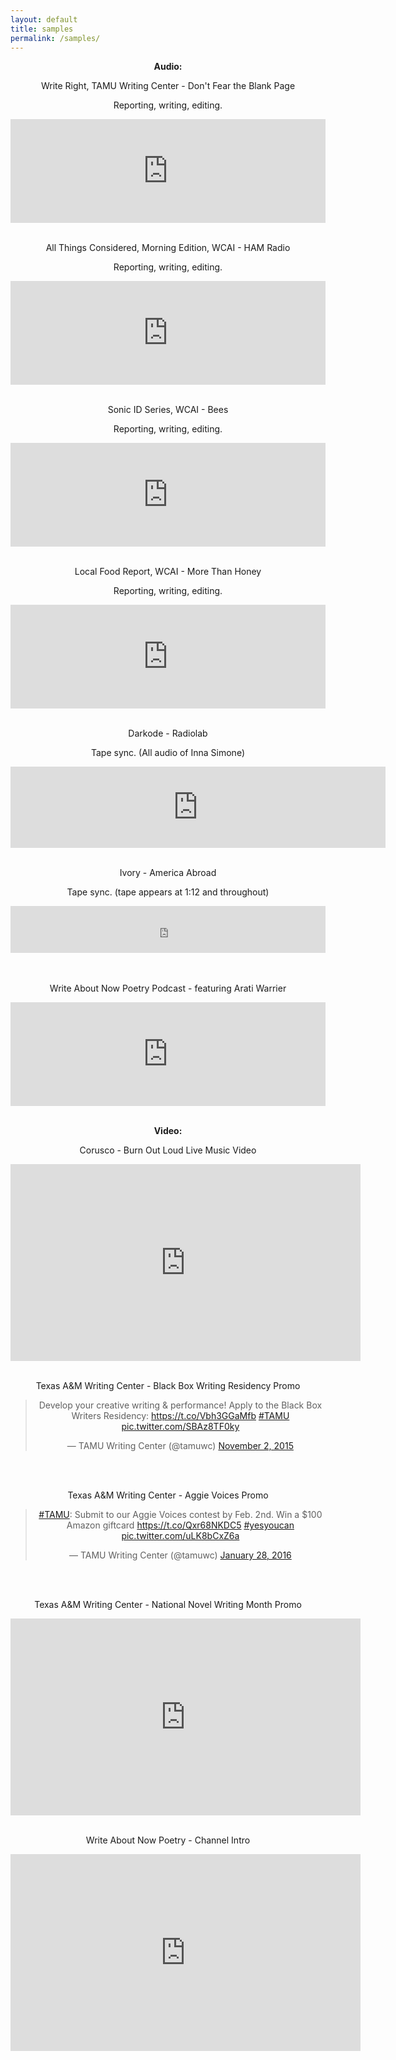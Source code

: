 ```yaml
---
layout: default
title: samples
permalink: /samples/
---
```

<div align="center">
    <p><b>Audio:</b></p>
    <p>Write Right, TAMU Writing Center - Don&#39;t Fear the Blank Page</p>
    <p>Reporting, writing, editing.</p>
    <iframe width="100%" height="166" scrolling="no" frameborder="no" src="https://w.soundcloud.com/player/?url=https%3A//api.soundcloud.com/tracks/262679102%3Fsecret_token%3Ds-D8zQG&amp;color=ff5500&amp;auto_play=false&amp;hide_related=false&amp;show_comments=true&amp;show_user=true&amp;show_reposts=false"></iframe>
    <br>
    <br>
    <p>All Things Considered, Morning Edition, WCAI - HAM Radio</p>
    <p>Reporting, writing, editing.</p>
    <iframe width="100%" height="166" scrolling="no" frameborder="no" src="https://w.soundcloud.com/player/?url=https%3A//api.soundcloud.com/tracks/213690758&amp;color=ff5500&amp;auto_play=false&amp;hide_related=false&amp;show_comments=true&amp;show_user=true&amp;show_reposts=false"></iframe>
    <br>
    <br>
    <p>Sonic ID Series, WCAI - Bees</p>
    <p>Reporting, writing, editing.</p>
    <iframe width="100%" height="166" scrolling="no" frameborder="no" src="https://w.soundcloud.com/player/?url=https%3A//api.soundcloud.com/tracks/231615667&amp;color=ff5500&amp;auto_play=false&amp;hide_related=false&amp;show_comments=true&amp;show_user=true&amp;show_reposts=false"></iframe>
    <br>
    <br>
    <p>Local Food Report, WCAI - More Than Honey</p>
    <p>Reporting, writing, editing.</p>
    <iframe width="100%" height="166" scrolling="no" frameborder="no" src="https://w.soundcloud.com/player/?url=https%3A//api.soundcloud.com/tracks/242612429&amp;color=ff5500&amp;auto_play=false&amp;hide_related=false&amp;show_comments=true&amp;show_user=true&amp;show_reposts=false"></iframe>
    <br>
    <br>
    <p>Darkode - Radiolab</p>
    <p>Tape sync. (All audio of Inna Simone)</p>
    <iframe width="600" height="130" frameborder="0" scrolling="no" src="https://www.wnyc.org/widgets/ondemand_player/radiolab/#file=%2Faudio%2Fxspf%2F532787%2F"></iframe>
    <br>
    <br>
    <p>Ivory - America Abroad</p> 
    <p>Tape sync. (tape appears at 1:12 and throughout)</p>
    <div align="center">      
            <iframe frameborder="0"  src="http://www.pri.org/node/82497/embedded" height="75" width="100%"></iframe>
    </div>
    <br>
    <br>
    <p>Write About Now Poetry Podcast - featuring Arati Warrier</p>
    <iframe width="100%" height="166" scrolling="no" frameborder="no" src="https://w.soundcloud.com/player/?url=https%3A//api.soundcloud.com/tracks/213690415&amp;color=ff5500&amp;auto_play=false&amp;hide_related=false&amp;show_comments=true&amp;show_user=true&amp;show_reposts=false"></iframe>
    <br>
    <br>
    <p><b>Video:</b></p>
    <p>Corusco - Burn Out Loud Live Music Video</p>
    <iframe width="560" height="315" src="https://www.youtube.com/embed/530feGQsnkA" frameborder="0" allowfullscreen></iframe>
    <br>
    <br>
    <p>Texas A&amp;M Writing Center - Black Box Writing Residency Promo</p>
     <blockquote class="twitter-video" lang="en"><p lang="en" dir="ltr">Develop your creative writing &amp; performance! Apply to the Black Box Writers Residency: <a href="https://t.co/Vbh3GGaMfb">https://t.co/Vbh3GGaMfb</a> <a href="https://twitter.com/hashtag/TAMU?src=hash">#TAMU</a> <a href="https://t.co/SBAz8TF0ky">pic.twitter.com/SBAz8TF0ky</a></p>&mdash; TAMU Writing Center (@tamuwc) <a href="https://twitter.com/tamuwc/status/661202352725037056">November 2, 2015</a></blockquote>
     <script async src="//platform.twitter.com/widgets.js" charset="utf-8"></script>
    <br>
    <br>
    <p>Texas A&amp;M Writing Center - Aggie Voices Promo</p>
    <blockquote class="twitter-video" lang="en"><p lang="en" dir="ltr"><a href="https://twitter.com/hashtag/TAMU?src=hash">#TAMU</a>: Submit to our Aggie Voices contest by Feb. 2nd. Win a $100 Amazon giftcard <a href="https://t.co/Qxr68NKDC5">https://t.co/Qxr68NKDC5</a> <a href="https://twitter.com/hashtag/yesyoucan?src=hash">#yesyoucan</a> <a href="https://t.co/uLK8bCxZ6a">pic.twitter.com/uLK8bCxZ6a</a></p>&mdash; TAMU Writing Center (@tamuwc) <a href="https://twitter.com/tamuwc/status/692788496507863041">January 28, 2016</a></blockquote> <script async src="//platform.twitter.com/widgets.js" charset="utf-8"></script> 
    <br>
    <br>
    <p>Texas A&amp;M Writing Center - National Novel Writing Month Promo</p>
    <iframe align="center" width="560" height="315" src="https://www.youtube.com/embed/vyveeacR47o" frameborder="0" allowfullscreen></iframe>
    <br>
    <br>
    <p>Write About Now Poetry - Channel Intro</p>
    <iframe width="560" height="315" src="https://www.youtube.com/embed/0wa16gcmj6U" frameborder="0" allowfullscreen></iframe>
